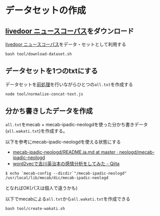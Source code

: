 # データセットの作成

## [livedoor ニュースコーパス](https://www.rondhuit.com/download.html#ldcc)をダウンロード

[livedoor ニュースコーパス](https://www.rondhuit.com/download.html#ldcc)をデータ・セットとして利用する

```
bash tool/download-dataset.sh
```

## データセットを1つのtxtにする

データセットを[前処理](https://qiita.com/Hironsan/items/2466fe0f344115aff177)を行いながらひとつの`all.txt`を作成する

    node tool/normalize-concat-text.js

## 分かち書きしたデータを作成

`all.txt`をmecab + mecab-ipadic-neologdを使った分かち書きデータ(`all.wakati.txt`)を作成する。

以下を参考にmecab-ipadic-neologdを使える状態にする

- [mecab-ipadic-neologd/README.ja.md at master · neologd/mecab-ipadic-neologd](https://github.com/neologd/mecab-ipadic-neologd/blob/master/README.ja.md)
- [word2vecで吉川英治本の感情分析をしてみた - Qiita](https://qiita.com/TakahiroYamamoto/items/8efaae49ea4ff4f7eeec#%E8%A9%A6%E3%81%97%E3%81%A6%E3%81%BF%E3%82%8B)

```
$ echo `mecab-config --dicdir`"/mecab-ipadic-neologd"
/usr/local/lib/mecab/dic/mecab-ipadic-neologd
```

となればOK(パスは個人で違うかも)

以下でmecabによる`all.txt`から`all.wakati.txt`を作成できる

    bash tool/create-wakati.sh
    
